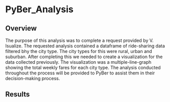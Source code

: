 # PyBer_Analysis
## Overview
The purpose of this analysis was to complete a request provided by V. Isualize. The requested analysis contained a dataframe of ride-sharing data filtered bhy the city type. The city types for this were rural, urban and suburban. After completing this we needed to create a visualization for the data collected previously. The visualization was a multiple-line-graph showing the total weekly fares for each city type. The analysis conducted throughout the process will be provided to  PyBer to assist them in their decision-making process. 
## Results
